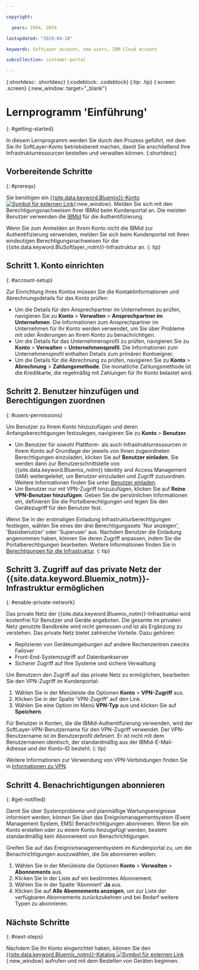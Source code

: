 ```yaml
---

copyright:

  years: 1994, 2019

lastupdated: "2019-04-18"

keywords: SoftLayer account, new users, IBM Cloud account

subcollection: customer-portal 

---
```


{:shortdesc: .shortdesc}
{:codeblock: .codeblock}
{:tip: .tip}
{:screen: .screen}
{:new_window: target="_blank"}


# Lernprogramm 'Einführung'
{: #getting-started}

In diesem Lernprogramm werden Sie durch den Prozess geführt, mit dem Sie Ihr SoftLayer-Konto betriebsbereit machen, damit Sie anschließend Ihre Infrastrukturressourcen bestellen und verwalten können.
{:shortdesc}

## Vorbereitende Schritte
{: #prereqs}

Sie benötigen ein [{{site.data.keyword.Bluemix}}-Konto ![Symbol für externen Link](../icons/launch-glyph.svg "Symbol für externen Link")](https://cloud.ibm.com){:new_window}. Melden Sie sich mit den Berechtigungsnachweisen Ihrer IBMid beim Kundenportal an. Die meisten Benutzer verwenden die [IBMid](/docs/account?topic=account-switchtoIBMid#switchtoIBMid) für die Authentifizierung.

Wenn Sie zum Anmelden an Ihrem Konto nicht die IBMid zur Authentifizierung verwenden, melden Sie sich beim Kundenportal mit Ihren eindeutigen Berechtigungsnachweisen für die {{site.data.keyword.BluSoftlayer_notm}}-Infrastruktur an.
{: tip}

## Schritt 1. Konto einrichten
{: #account-setup}

Zur Einrichtung Ihres Kontos müssen Sie die Kontaktinformationen und Abrechnungsdetails für das Konto prüfen:
 * Um die Details für den Ansprechpartner im Unternehmen zu prüfen, navigieren Sie zu **Konto** > **Verwalten** > **Ansprechpartner im Unternehmen**. Die Informationen zum Ansprechpartner im Unternehmen für Ihr Konto werden verwendet, um Sie über Probleme mit oder Änderungen an Ihrem Konto zu benachrichtigen.
 * Um die Details für das Unternehmensprofil zu prüfen, navigieren Sie zu **Konto** > **Verwalten** > **Unternehmensprofil**. Die Informationen zum Unternehmensprofil enthalten Details zum primären Kontoeigner.
 * Um die Details für die Abrechnung zu prüfen, navigieren Sie zu **Konto** > **Abrechnung** > **Zahlungsmethode**. Die monatliche Zahlungsmethode ist die Kreditkarte, die regelmäßig mit Zahlungen für Ihr Konto belastet wird.

## Schritt 2. Benutzer hinzufügen und Berechtigungen zuordnen
{: #users-permissions}

Um Benutzer zu Ihrem Konto hinzuzufügen und deren Anfangsberechtigungen festzulegen, navigieren Sie zu **Konto** > **Benutzer**.
 * Um Benutzer für sowohl Plattform- als auch Infrastrukturressourcen in Ihrem Konto auf Grundlage der jeweils von Ihnen zugeordneten Berechtigungen einzuladen, klicken Sie auf **Benutzer einladen**. Sie werden dann zur Benutzerschnittstelle von {{site.data.keyword.Bluemix_notm}} Identity and Access Management (IAM) weitergeleitet, um Benutzer einzuladen und Zugriff zuzuordnen. Weitere Informationen finden Sie unter [Benutzer einladen](/docs/iam?topic=iam-iamuserinv#iamuserinv).
 * Um Benutzer nur mit VPN-Zugriff hinzuzufügen, klicken Sie auf **Reine VPN-Benutzer hinzufügen**. Geben Sie die persönlichen Informationen ein, definieren Sie die Portalberechtigungen und legen Sie den Gerätezugriff für den Benutzer fest.

Wenn Sie in der erstmaligen Einladung Infrastrukturberechtigungen festlegen, wählen Sie eines der drei Berechtigungssets 'Nur anzeigen', 'Basisbenutzer' oder 'Superuser' aus. Nachdem Benutzer die Einladung angenommen haben, können Sie deren Zugriff anpassen, indem Sie die Portalberechtigungen bearbeiten. Weitere Informationen finden Sie in [Berechtigungen für die Infrastruktur](/docs/iam?topic=iam-infrapermission#infrapermission).
{: tip}

## Schritt 3. Zugriff auf das private Netz der {{site.data.keyword.Bluemix_notm}}-Infrastruktur ermöglichen
{: #enable-private-network}

Das private Netz der {{site.data.keyword.Bluemix_notm}}-Infrastruktur wird kostenfrei für Benutzer und Geräte angeboten. Die gesamte im privaten Netz genutzte Bandbreite wird nicht gemessen und ist als Ergänzung zu verstehen. Das private Netz bietet zahlreiche Vorteile. Dazu gehören:
  * Replizieren von Geräteumgebungen auf andere Rechenzentren zwecks Failover
  * Front-End-Systemzugriff auf Datenbankserver
  * Sicherer Zugriff auf Ihre Systeme und sichere Verwaltung

Um Benutzern den Zugriff auf das private Netz zu ermöglichen, bearbeiten Sie den VPN-Zugriff im Kundenportal:
  1. Wählen Sie in der Menüleiste die Optionen **Konto** > **VPN-Zugriff** aus.  
  2. Klicken Sie in der Spalte 'VPN-Zugriff' auf den Link.
  3. Wählen Sie eine Option im Menü **VPN-Typ** aus und klicken Sie auf **Speichern**.  

Für Benutzer in Konten, die die IBMid-Authentifizierung verwenden, wird der SoftLayer-VPN-Benutzername für den VPN-Zugriff verwendet. Der VPN-Benutzername ist im Benutzerprofil definiert. Er ist nicht mit dem Benutzernamen identisch, der standardmäßig aus der IBMid-E-Mail-Adresse und der Konto-ID besteht.
{: tip}

Weitere Informationen zur Verwendung von VPN-Verbindungen finden Sie in [Informationen zu VPN](/docs/infrastructure/iaas-vpn?topic=VPN-about-iaas-vpn#about-iaas-vpn).

## Schritt 4. Benachrichtigungen abonnieren
{: #get-notified}

Damit Sie über Systemprobleme und planmäßige Wartungsereignisse informiert werden, können Sie über das Ereignismanagementsystem (Event Management System, EMS) Benachrichtigungen abonnieren. Wenn Sie ein Konto erstellen oder zu einem Konto hinzugefügt werden, besteht standardmäßig kein Abonnement von Benachrichtigungen.

Greifen Sie auf das Ereignismanagementsystem im Kundenportal zu, um die Benachrichtigungen auszuwählen, die Sie abonnieren wollen:
  1. Wählen Sie in der Menüleiste die Optionen **Konto** > **Verwalten** > **Abonnements** aus.
  2. Klicken Sie in der Liste auf ein bestimmtes Abonnement.
  3. Wählen Sie in der Spalte 'Abonniert' **Ja** aus.
  4. Klicken Sie auf **Alle Abonnements anzeigen**, um zur Liste der verfügbaren Abonnements zurückzukehren und bei Bedarf weitere Typen zu abonnieren.

## Nächste Schritte
{: #next-steps}

Nachdem Sie Ihr Konto eingerichtet haben, können Sie den [{{site.data.keyword.Bluemix_notm}}-Katalog ![Symbol für externen Link](../icons/launch-glyph.svg)](https://{DomainName}/catalog/?category=infrastructure){:new_window} aufrufen und mit dem Bestellen von Geräten beginnen.

